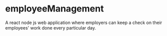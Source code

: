 # employeeManagement
A react node js web application where employers can keep a check on their employees' work done every particular day. 
